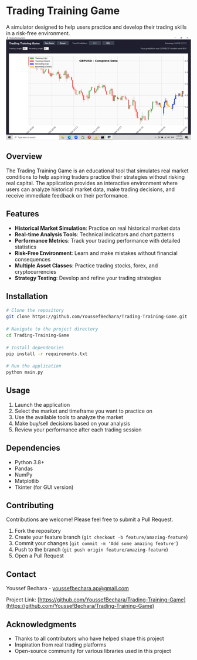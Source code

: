 # Trading Training Game

A simulator designed to help users practice and develop their trading skills in a risk-free environment.
![Alt text](https://github.com/YoussefBechara/Trading-Training-Game/blob/main/Screenshot%20(10).png?raw=true)

## Overview

The Trading Training Game is an educational tool that simulates real market conditions to help aspiring traders practice their strategies without risking real capital. The application provides an interactive environment where users can analyze historical market data, make trading decisions, and receive immediate feedback on their performance.

## Features

- **Historical Market Simulation**: Practice on real historical market data
- **Real-time Analysis Tools**: Technical indicators and chart patterns
- **Performance Metrics**: Track your trading performance with detailed statistics
- **Risk-Free Environment**: Learn and make mistakes without financial consequences
- **Multiple Asset Classes**: Practice trading stocks, forex, and cryptocurrencies
- **Strategy Testing**: Develop and refine your trading strategies

## Installation

```bash
# Clone the repository
git clone https://github.com/YoussefBechara/Trading-Training-Game.git

# Navigate to the project directory
cd Trading-Training-Game

# Install dependencies
pip install -r requirements.txt

# Run the application
python main.py
```

## Usage

1. Launch the application
2. Select the market and timeframe you want to practice on
3. Use the available tools to analyze the market
4. Make buy/sell decisions based on your analysis
5. Review your performance after each trading session

## Dependencies

- Python 3.8+
- Pandas
- NumPy
- Matplotlib
- Tkinter (for GUI version)

## Contributing

Contributions are welcome! Please feel free to submit a Pull Request.

1. Fork the repository
2. Create your feature branch (`git checkout -b feature/amazing-feature`)
3. Commit your changes (`git commit -m 'Add some amazing feature'`)
4. Push to the branch (`git push origin feature/amazing-feature`)
5. Open a Pull Request

## Contact

Youssef Bechara - youssefbechara.ap@gmail.com

Project Link: [https://github.com/YoussefBechara/Trading-Training-Game](https://github.com/YoussefBechara/Trading-Training-Game)

## Acknowledgments

- Thanks to all contributors who have helped shape this project
- Inspiration from real trading platforms
- Open-source community for various libraries used in this project
